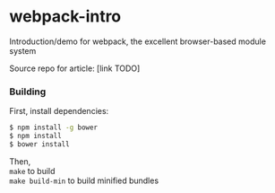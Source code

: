 webpack-intro
=============

Introduction/demo for webpack, the excellent browser-based module system

Source repo for article: [link TODO]

### Building
First, install dependencies:  
```bash
$ npm install -g bower
$ npm install
$ bower install
```

Then,  
```make``` to build  
```make build-min``` to build minified bundles
